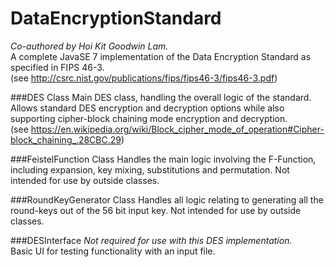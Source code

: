 DataEncryptionStandard
======================

_Co-authored by Hoi Kit Goodwin Lam._<br />
A complete JavaSE 7 implementation of the Data Encryption Standard as specified in FIPS 46-3.<br />
(see http://csrc.nist.gov/publications/fips/fips46-3/fips46-3.pdf)

###DES Class
Main DES class, handling the overall logic of the standard. Allows standard DES encryption and
decryption options while also supporting cipher-block chaining mode encryption and decryption.<br />
(see https://en.wikipedia.org/wiki/Block_cipher_mode_of_operation#Cipher-block_chaining_.28CBC.29)

###FeistelFunction Class
Handles the main logic involving the F-Function, including expansion, key mixing, substitutions
and permutation. Not intended for use by outside classes.

###RoundKeyGenerator Class
Handles all logic relating to generating all the round-keys out of the 56 bit input key. Not intended
for use by outside classes.

###DESInterface
_Not required for use with this DES implementation._<br />
Basic UI for testing functionality with an input file.
